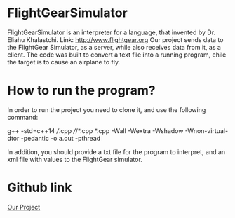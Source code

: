 # FlightGearSimulator
FlightGearSimulator is an interpreter for a language, that invented by Dr. Eliahu Khalastchi.
Link:  http://www.flightgear.org
Our project sends data to the FlightGear Simulator, as a server, while also receives data from it, as a client.
The code was built to convert a text file into a running program, ehile the target is to cause an airplane to fly.  

# How to run the program?
In order to run the project you need to clone it, and use the following command:

 g++ -std=c++14 */*.cpp */*/*.cpp  *.cpp -Wall -Wextra -Wshadow -Wnon-virtual-dtor -pedantic -o a.out -pthread
 
 
In addition, you should provide a txt file for the program to interpret, and an xml file with values to the FlightGear simulator.

# Github link
[Our Project](https://github.com)


